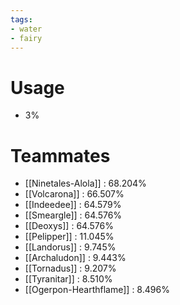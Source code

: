 ```yaml
---
tags:
- water
- fairy
---
```

# Usage
- 3%
# Teammates
- [[Ninetales-Alola]] : 68.204%
- [[Volcarona]] : 66.507%
- [[Indeedee]] : 64.579%
- [[Smeargle]] : 64.576%
- [[Deoxys]] : 64.576%
- [[Pelipper]] : 11.045%
- [[Landorus]] : 9.745%
- [[Archaludon]] : 9.443%
- [[Tornadus]] : 9.207%
- [[Tyranitar]] : 8.510%
- [[Ogerpon-Hearthflame]] : 8.496%